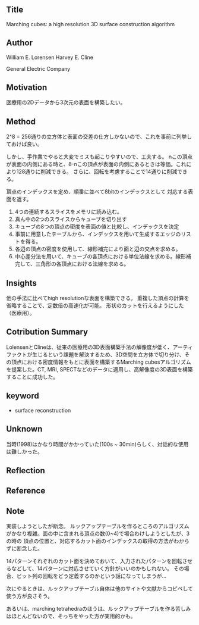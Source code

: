 ## Title
Marching cubes: a high resolution 3D surface construction algorithm

## Author
William E. Lorensen
Harvey E. Cline

General Electric Company 

## Motivation
医療用の2Dデータから3次元の表面を構築したい。

## Method
2^8 = 256通りの立方体と表面の交差の仕方しかないので、これを事前に列挙しておけば良い。

しかし、手作業でやると大変でミスも起こりやすいので、工夫する。
nこの頂点が表面の内側にある時と、8-nこの頂点が表面の内側にあるときは等価。これにより128通りに削減できる。
さらに、回転を考慮することで14通りに削減できる。

頂点のインデックスを定め、順番に並べて8bitのインデックスとして
対応する表面を返す。

1. 4つの連続するスライスをメモリに読み込む。
2. 真ん中の2つのスライスからキューブを切り出す
3. キューブの8つの頂点の密度を表面の値と比較し、インデックスを決定
4. 事前に用意したテーブルから、インデックスを用いて生成するエッジのリストを得る。
5. 各辺の頂点の密度を使用して、線形補完により面と辺の交点を求める。
6. 中心差分法を用いて、キューブの各頂点における単位法線を求める。線形補完して、三角形の各頂点における法線を求める。

## Insights
他の手法に比べてhigh resolutionな表面を構築できる。
重複した頂点の計算を省略することで、定数倍の高速化が可能。
形状のカットを行えるようにした（医療用）。

## Cotribution Summary
LolensenとClineは、従来の医療用の3D表面構築手法の解像度が低く、アーティファクトが生じるという課題を解決するため、3D空間を立方体で切り分け、その頂点における密度情報をもとに表面を構築するMarching cubesアルゴリズムを提案した。CT, MRI, SPECTなどのデータに適用し、高解像度の3D表面を構築することに成功した。

## keyword
- surface reconstruction

## Unknown
当時(1998)はかなり時間がかかっていた(100s ~ 30min)らしく、対話的な使用は難しかった。

## Reflection


## Reference


## Note
実装しようとしたが断念。
ルックアップテーブルを作るところのアルゴリズムがかなり複雑。面の中に含まれる頂点の数(0~4)で場合わけしようとしたが、3の時の
頂点の位置と、対応するカット面のインデックスの取得の方法がわからずに断念した。

14パターンそれぞれのカット面を決めておいて、入力されたパターンを回転させるなどして、14パターンに対応させていく方針がいいのかもしれない。
その場合、ビット列の回転をどう定義するのかという話になってしまうが...

次にやるときは、ルックアップテーブル自体は他のサイトや文献からコピペして使う方が良さそう。

あるいは、marching tetrahedraのほうは、ルックアップテーブルを作る苦しみはほとんどないので、そっちをやった方が実用的かも。